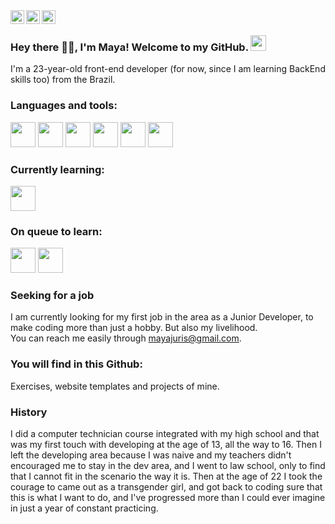 <a href="https://twitter.com/lobxona">
  <img align="left" alt="Lobxona | Twitter" width="22px" src="https://raw.githubusercontent.com/peterthehan/peterthehan/master/assets/twitter.svg" />
</a> <a href="https://www.linkedin.com/in/maya-lobi/?locale=en_US">
  <img align="left" alt="Maya's LinkedIN" width="22px" src="https://raw.githubusercontent.com/peterthehan/peterthehan/master/assets/linkedin.svg" />
</a>
<a href="https://open.spotify.com/user/12153921004?si=4dea706a51364401">
  <img align="left" alt="Maya's Spotify" width="22px" src="https://raw.githubusercontent.com/peterthehan/peterthehan/master/assets/spotify.svg" />
</a><br/>



### Hey there 🐱‍💻, I'm Maya! Welcome to my GitHub. <img src="https://upload.wikimedia.org/wikipedia/commons/b/b0/Transgender_Pride_flag.svg" width="25px" />

I'm a 23-year-old front-end developer (for now, since I am learning BackEnd skills too) from the Brazil. 


### Languages and tools:

<img src="https://cdn.jsdelivr.net/gh/devicons/devicon/icons/html5/html5-original.svg" width="40" height="40" />  <img src="https://cdn.jsdelivr.net/gh/devicons/devicon/icons/css3/css3-original.svg" width="40" height="40" />  <img src="https://cdn.jsdelivr.net/gh/devicons/devicon/icons/javascript/javascript-original.svg" width="40" height="40" />  <img src="https://cdn.jsdelivr.net/gh/devicons/devicon/icons/typescript/typescript-original.svg" width="40" height="40" />  <img src="https://cdn.jsdelivr.net/gh/devicons/devicon/icons/git/git-original.svg" width="40" height="40" />   <img src="https://cdn.jsdelivr.net/gh/devicons/devicon/icons/python/python-original.svg" width="40" height="40" />

### Currently learning:

<img src="https://cdn.jsdelivr.net/gh/devicons/devicon/icons/react/react-original.svg" width="40" height="40" />

### On queue to learn:

<img src="https://cdn.jsdelivr.net/gh/devicons/devicon/icons/nodejs/nodejs-original.svg" width="40" height="40" />  <img src="https://cdn.jsdelivr.net/gh/devicons/devicon/icons/mysql/mysql-original.svg" width="40" height="40" />  


### Seeking for a job
I am currently looking for my first job in the area as a Junior Developer, to make coding more than just a hobby. But also my livelihood.<br/>
You can reach me easily through mayajuris@gmail.com.


### You will find in this Github:
Exercises, website templates and projects of mine.

### History
I did a computer technician course integrated with my high school and that was my first touch with developing at the age of 13, all the way to 16. Then I left the developing area because I was naive and my teachers didn't encouraged me to stay in the dev area, and I went to law school, only to find that I cannot fit in the scenario the way it is. Then at the age of 22 I took the courage to came out as a transgender girl, and got back to coding sure that this is what I want to do, and I've progressed more than I could ever imagine in just a year of constant practicing.
